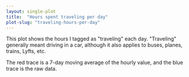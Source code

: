 ```yaml
---
layout: single-plot
title:  "Hours spent traveling per day"
plot-slug: "traveling-hours-per-day"
---
```


This plot shows the hours I tagged as "traveling" each day. "Traveling" generally meant driving in a car, although it also applies to buses, planes, trains, Lyfts, etc.

The red trace is a 7-day moving average of the hourly value, and the blue trace is the raw data.